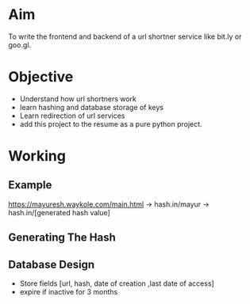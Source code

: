 # Aim

To write the frontend and backend of a url shortner service like bit.ly or goo.gl.

# Objective
* Understand how url shortners work
* learn hashing and database storage of keys
* Learn redirection of url services
* add this project to the resume as a pure python project.

# Working

## Example
https://mayuresh.waykole.com/main.html  -> hash.in/mayur
										-> hash.in/[generated hash value]

## Generating The Hash



## Database Design

* Store fields [url, hash, date of creation ,last date of access]
* expire if inactive for 3 months
